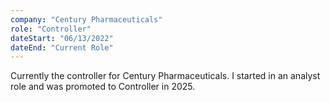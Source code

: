 ```yaml
---
company: "Century Pharmaceuticals"
role: "Controller"
dateStart: "06/13/2022"
dateEnd: "Current Role"
---
```


Currently the controller for Century Pharmaceuticals. I started in an analyst role and was promoted to Controller in 2025. 